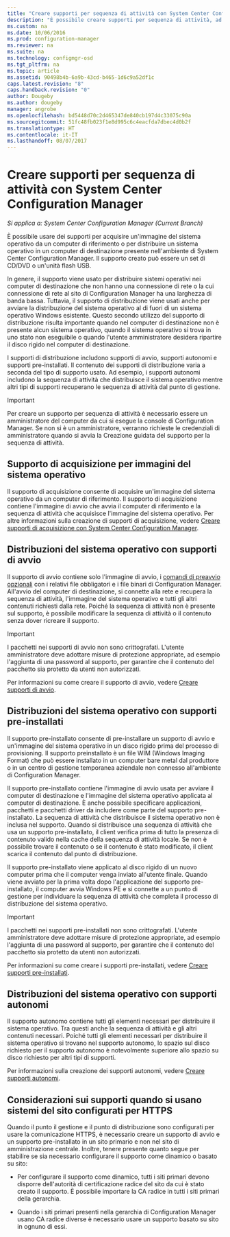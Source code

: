 ```yaml
---
title: "Creare supporti per sequenza di attività con System Center Configuration Manager | Microsoft Docs"
description: "È possibile creare supporti per sequenza di attività, ad esempio un CD, per distribuire un sistema operativo in un computer di destinazione nell'ambiente di Configuration Manager."
ms.custom: na
ms.date: 10/06/2016
ms.prod: configuration-manager
ms.reviewer: na
ms.suite: na
ms.technology: configmgr-osd
ms.tgt_pltfrm: na
ms.topic: article
ms.assetid: 90498b4b-6a9b-43cd-b465-1d6c9a52df1c
caps.latest.revision: "8"
caps.handback.revision: "0"
author: Dougeby
ms.author: dougeby
manager: angrobe
ms.openlocfilehash: bd5448d70c2d465347de840cb197d4c33075c90a
ms.sourcegitcommit: 51fc48fb023f1e8d995c6c4eacfda7dbec4d0b2f
ms.translationtype: HT
ms.contentlocale: it-IT
ms.lasthandoff: 08/07/2017
---
```

# <a name="create-task-sequence-media-with-system-center-configuration-manager"></a>Creare supporti per sequenza di attività con System Center Configuration Manager

*Si applica a: System Center Configuration Manager (Current Branch)*

È possibile usare dei supporti per acquisire un'immagine del sistema operativo da un computer di riferimento o per distribuire un sistema operativo in un computer di destinazione presente nell'ambiente di System Center Configuration Manager. Il supporto creato può essere un set di CD/DVD o un'unità flash USB.  

 In genere, il supporto viene usato per distribuire sistemi operativi nei computer di destinazione che non hanno una connessione di rete o la cui connessione di rete al sito di Configuration Manager ha una larghezza di banda bassa. Tuttavia, il supporto di distribuzione viene usati anche per avviare la distribuzione del sistema operativo al di fuori di un sistema operativo Windows esistente. Questo secondo utilizzo del supporto di distribuzione risulta importante quando nel computer di destinazione non è presente alcun sistema operativo, quando il sistema operativo si trova in uno stato non eseguibile o quando l'utente amministratore desidera ripartire il disco rigido nel computer di destinazione.  

 I supporti di distribuzione includono supporti di avvio, supporti autonomi e supporti pre-installati. Il contenuto dei supporti di distribuzione varia a seconda del tipo di supporto usato. Ad esempio, i supporti autonomi includono la sequenza di attività che distribuisce il sistema operativo mentre altri tipi di supporti recuperano le sequenza di attività dal punto di gestione.  

> [!IMPORTANT]  
>  Per creare un supporto per sequenza di attività è necessario essere un amministratore del computer da cui si esegue la console di Configuration Manager. Se non si è un amministratore, verranno richieste le credenziali di amministratore quando si avvia la Creazione guidata del supporto per la sequenza di attività.  

##  <a name="BKMK_PlanCaptureMedia"></a> Supporto di acquisizione per immagini del sistema operativo  
 Il supporto di acquisizione consente di acquisire un'immagine del sistema operativo da un computer di riferimento. Il supporto di acquisizione contiene l'immagine di avvio che avvia il computer di riferimento e la sequenza di attività che acquisisce l'immagine del sistema operativo. Per altre informazioni sulla creazione di supporti di acquisizione, vedere [Creare supporti di acquisizione con System Center Configuration Manager](create-capture-media.md).  

##  <a name="BKMK_PlanBootableMedia"></a> Distribuzioni del sistema operativo con supporti di avvio  
 Il supporto di avvio contiene solo l'immagine di avvio, i [comandi di preavvio opzionali](../understand/prestart-commands-for-task-sequence-media.md) con i relativi file obbligatori e i file binari di Configuration Manager. All'avvio del computer di destinazione, si connette alla rete e recupera la sequenza di attività, l'immagine del sistema operativo e tutti gli altri contenuti richiesti dalla rete. Poiché la sequenza di attività non è presente sul supporto, è possibile modificare la sequenza di attività o il contenuto senza dover ricreare il supporto.  

> [!IMPORTANT]  
>  I pacchetti nei supporti di avvio non sono crittografati. L'utente amministratore deve adottare misure di protezione appropriate, ad esempio l'aggiunta di una password al supporto, per garantire che il contenuto del pacchetto sia protetto da utenti non autorizzati.  

 Per informazioni su come creare il supporto di avvio, vedere [Creare supporti di avvio](create-bootable-media.md).  

##  <a name="BKMK_PlanPrestagedMedia"></a> Distribuzioni del sistema operativo con supporti pre-installati  
 Il supporto pre-installato consente di pre-installare un supporto di avvio e un'immagine del sistema operativo in un disco rigido prima del processo di provisioning. Il supporto preinstallato è un file WIM (Windows Imaging Format) che può essere installato in un computer bare metal dal produttore o in un centro di gestione temporanea aziendale non connesso all'ambiente di Configuration Manager.  

 Il supporto pre-installato contiene l'immagine di avvio usata per avviare il computer di destinazione e l'immagine del sistema operativo applicata al computer di destinazione. È anche possibile specificare applicazioni, pacchetti e pacchetti driver da includere come parte del supporto pre-installato. La sequenza di attività che distribuisce il sistema operativo non è inclusa nel supporto. Quando si distribuisce una sequenza di attività che usa un supporto pre-installato, il client verifica prima di tutto la presenza di contenuto valido nella cache della sequenza di attività locale. Se non è possibile trovare il contenuto o se il contenuto è stato modificato, il client scarica il contenuto dal punto di distribuzione.  

 Il supporto pre-installato viene applicato al disco rigido di un nuovo computer prima che il computer venga inviato all'utente finale. Quando viene avviato per la prima volta dopo l'applicazione del supporto pre-installato, il computer avvia Windows PE e si connette a un punto di gestione per individuare la sequenza di attività che completa il processo di distribuzione del sistema operativo.  

> [!IMPORTANT]  
>  I pacchetti nei supporti pre-installati non sono crittografati. L'utente amministratore deve adottare misure di protezione appropriate, ad esempio l'aggiunta di una password al supporto, per garantire che il contenuto del pacchetto sia protetto da utenti non autorizzati.  

 Per informazioni su come creare i supporti pre-installati, vedere [Creare supporti pre-installati](create-prestaged-media.md).  

##  <a name="BKMK_PlanStandaloneMedia"></a> Distribuzioni del sistema operativo con supporti autonomi  
 Il supporto autonomo contiene tutti gli elementi necessari per distribuire il sistema operativo. Tra questi anche la sequenza di attività e gli altri contenuti necessari. Poiché tutti gli elementi necessari per distribuire il sistema operativo si trovano nel supporto autonomo, lo spazio sul disco richiesto per il supporto autonomo è notevolmente superiore allo spazio su disco richiesto per altri tipi di supporti.  

 Per informazioni sulla creazione dei supporti autonomi, vedere [Creare supporti autonomi](create-stand-alone-media.md).  

## <a name="media-considerations-when-using-site-systems-configured-for-https"></a>Considerazioni sui supporti quando si usano sistemi del sito configurati per HTTPS  
 Quando il punto il gestione e il punto di distribuzione sono configurati per usare la comunicazione HTTPS, è necessario creare un supporto di avvio e un supporto pre-installato in un sito primario e non nel sito di amministrazione centrale. Inoltre, tenere presente quanto segue per stabilire se sia necessario configurare il supporto come dinamico o basato su sito:  

-   Per configurare il supporto come dinamico, tutti i siti primari devono disporre dell'autorità di certificazione radice del sito da cui è stato creato il supporto. È possibile importare la CA radice in tutti i siti primari della gerarchia.  

-   Quando i siti primari presenti nella gerarchia di Configuration Manager usano CA radice diverse è necessario usare un supporto basato su sito in ognuno di essi.  
